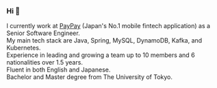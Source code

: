 ### Hi 👋
I currently work at [PayPay](https://about.paypay.ne.jp/career/en/) (Japan's No.1 mobile fintech application) as a Senior Software Engineer.  
My main tech stack are Java, Spring, MySQL, DynamoDB, Kafka, and Kubernetes.  
Experience in leading and growing a team up to 10 members and 6 nationalities over 1.5 years.  
Fluent in both English and Japanese.  
Bachelor and Master degree from The University of Tokyo.  
